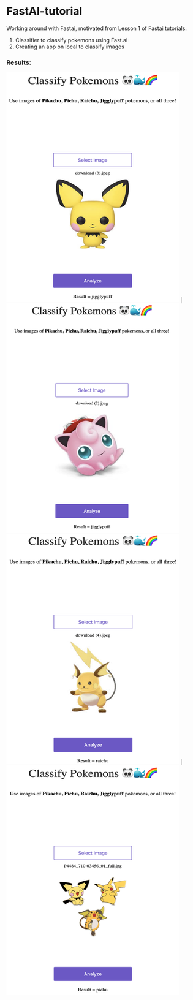 # FastAI-tutorial
Working around with Fastai, motivated from Lesson 1 of Fastai tutorials:

1. Classifier to classify pokemons using Fast.ai
2. Creating an app on local to classify images

### Results:

<img src ="Images/pichu.png" width='450' height='600'> | <img src ="Images/jigglypuff.png" width='450' height='600'>
<img src ="Images/raichu.png" width='450' height='600'> | <img src ="Images/allthree.png" width='450' height='600'>
